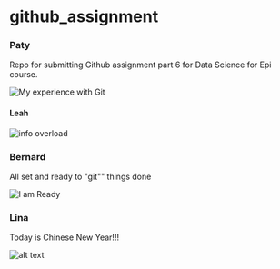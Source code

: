 # github_assignment

### Paty
Repo for submitting Github assignment part 6 for Data Science for Epi course. 

![My experience with Git](https://media.tenor.com/WOipwtzH21IAAAAi/i-got-this-i-can-do-it.gif)


#### Leah 

![info overload](https://media4.giphy.com/media/v1.Y2lkPTc5MGI3NjExMnF4ZnZiNnR1MzlkbzdscmljbWc0enlrbXB3dnQ1djVvNmwxdGd2aiZlcD12MV9pbnRlcm5hbF9naWZfYnlfaWQmY3Q9Zw/fQQ4xVYNEwn1RetCoU/giphy.gif)


### Bernard
All set and ready to "git"" things done 

![I am Ready](https://media1.tenor.com/m/oGNAlTqpMvYAAAAC/lets-do-this.gif)


### Lina
Today is Chinese New Year!!!

![alt text](https://media.tenor.com/Q-x-tQAopr0AAAAM/happy-chinese-new-year-chinese-new-year.gif)

